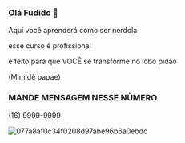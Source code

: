 ### Olá Fudido 👋

Aqui você aprenderá como ser nerdola

esse curso é profissional

e feito para que VOCÊ se transforme no lobo pidão

(Mim dê papae)

### MANDE MENSAGEM NESSE NÙMERO
(16) 9999-9999

![077a8af0c34f0208d97abe96b6a0ebdc](https://github.com/KaueRood/KaueRood/assets/169085114/7e15f04d-7487-4a34-a097-b94cb8238cb0)


